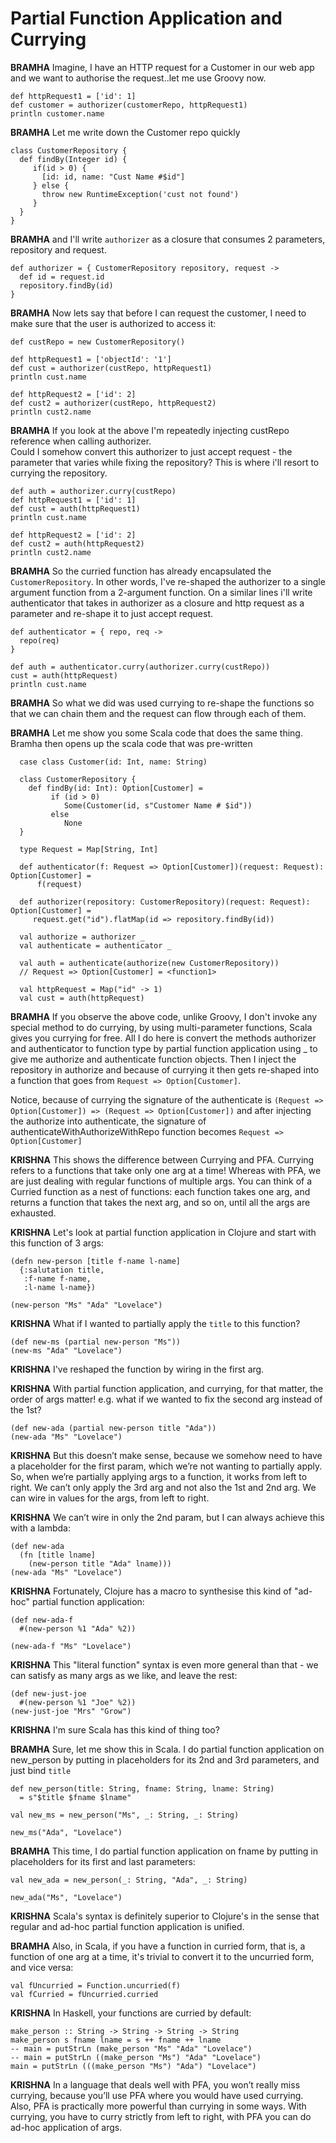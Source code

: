 # Partial Function Application and Currying

**BRAMHA** Imagine, I have an HTTP request for a Customer in our web app and we want to 
authorise the request..let me use Groovy now.

```
def httpRequest1 = ['id': 1]
def customer = authorizer(customerRepo, httpRequest1)
println customer.name 
```

**BRAMHA** Let me write down the Customer repo quickly

```
class CustomerRepository {
  def findBy(Integer id) {
     if(id > 0) {
       [id: id, name: "Cust Name #$id"]
     } else {
       throw new RuntimeException('cust not found')
     }
  }
}
```

**BRAMHA** and I'll write `authorizer` as a closure that consumes 2 parameters, 
repository and request. 

```
def authorizer = { CustomerRepository repository, request ->
  def id = request.id
  repository.findBy(id)
}
```

**BRAMHA** Now lets say that before I can request the customer, I need to make sure that the user is authorized to access it:

```
def custRepo = new CustomerRepository()

def httpRequest1 = ['objectId': '1']
def cust = authorizer(custRepo, httpRequest1)
println cust.name 
 
def httpRequest2 = ['id': 2]
def cust2 = authorizer(custRepo, httpRequest2) 
println cust2.name
```

**BRAMHA** 
If you look at the above I'm repeatedly injecting custRepo reference when calling authorizer.  
Could I somehow convert this authorizer to just accept request - the parameter that varies 
while fixing the repository? This is where i'll resort to currying the repository.

~~~
def auth = authorizer.curry(custRepo)
def httpRequest1 = ['id': 1]
def cust = auth(httpRequest1)
println cust.name

def httpRequest2 = ['id': 2]
def cust2 = auth(httpRequest2)
println cust2.name
~~~

**BRAMHA** So the curried function has already encapsulated the `CustomerRepository`. In 
other words, I've re-shaped the authorizer to a single argument function from a 2-argument
function.  On a similar lines i'll write authenticator that takes in authorizer
as a closure and http request as a parameter and re-shape it to just accept request.

~~~
def authenticator = { repo, req ->
  repo(req)
}

def auth = authenticator.curry(authorizer.curry(custRepo))
cust = auth(httpRequest)
println cust.name
~~~
**BRAMHA** So what we did was used currying to re-shape the functions so that
we can chain them and the request can flow through each of them.

**BRAMHA**  Let me show you some Scala code that does the same thing. 
Bramha then opens up the scala code that was pre-written

~~~
  case class Customer(id: Int, name: String)
  
  class CustomerRepository {
    def findBy(id: Int): Option[Customer] =
    	 if (id > 0)
    	    Some(Customer(id, s"Customer Name # $id"))
    	 else
    	    None
  }
  
  type Request = Map[String, Int]
  
  def authenticator(f: Request => Option[Customer])(request: Request): Option[Customer] = 
      f(request)
  
  def authorizer(repository: CustomerRepository)(request: Request): Option[Customer] =
     request.get("id").flatMap(id => repository.findBy(id))

  val authorize = authorizer _    
  val authenticate = authenticator _ 

  val auth = authenticate(authorize(new CustomerRepository))
  // Request => Option[Customer] = <function1>
  
  val httpRequest = Map("id" -> 1) 
  val cust = auth(httpRequest)
~~~

**BRAMHA** If you observe the above code, unlike Groovy, I don't invoke any special method to do currying, by using multi-parameter functions, Scala gives you currying for free.  All I do here is convert the methods authorizer and authenticator to function type by partial function application using _ to give me authorize and authenticate function objects. Then I inject the repository in authorize and because of currying it then gets re-shaped into a function that goes from `Request => Option[Customer]`.  

Notice, because of currying the signature of the authenticate is `(Request => Option[Customer]) => (Request => Option[Customer])` and after injecting the authorize into authenticate, the signature of authenticateWithAuthorizeWithRepo function becomes `Request => Option[Customer]`

**KRISHNA** This shows the difference between Currying and PFA. Currying refers to a functions that take only one arg at a time! Whereas with PFA, we are just dealing with regular functions of multiple args. You can think of a Curried function as a nest of functions: each function takes one arg, and returns a function that takes the next arg, and so on, until all the args are exhausted.

**KRISHNA** Let's look at partial function application in Clojure and start with this function of 3 args:

```
(defn new-person [title f-name l-name]
  {:salutation title,
   :f-name f-name,
   :l-name l-name})

(new-person "Ms" "Ada" "Lovelace")
```

**KRISHNA** What if I wanted to partially apply the `title` to this function?

```
(def new-ms (partial new-person "Ms"))
(new-ms "Ada" "Lovelace")
```

**KRISHNA** I've reshaped the function by wiring in the first arg.  

**KRISHNA** With partial function application, and currying, for that matter, the order of args matter! e.g. what if we wanted to fix the second arg instead of the 1st?

~~~
(def new-ada (partial new-person title "Ada"))
(new-ada "Ms" "Lovelace")
~~~

**KRISHNA** But this doesn’t make sense, because we somehow need to have a placeholder for the first param, which we’re not wanting to partially apply.  So, when we’re partially applying args to a function, it works from left to right. We can’t only apply the 3rd arg and not also the 1st and 2nd arg. We can wire in values for the args, from left to right.

**KRISHNA** We can’t wire in only the 2nd param, but I can always achieve this with a lambda:

~~~
(def new-ada
  (fn [title lname]
    (new-person title "Ada" lname)))
(new-ada "Ms" "Lovelace")
~~~

**KRISHNA** Fortunately, Clojure has a macro to synthesise this kind of "ad-hoc" 
partial function application:

```
(def new-ada-f
  #(new-person %1 "Ada" %2))

(new-ada-f "Ms" "Lovelace")
```

**KRISHNA** This "literal function" syntax is even more general than that - we can satisfy 
as many args as we like, and leave the rest:

```
(def new-just-joe
  #(new-person %1 "Joe" %2))
(new-just-joe "Mrs" "Grow") 
```

**KRISHNA** I'm sure Scala has this kind of thing too?

**BRAMHA** Sure, let me show this in Scala. I do partial function application on 
new_person by putting in placeholders for its 2nd and 3rd parameters, and just bind
`title`

```
def new_person(title: String, fname: String, lname: String) 
  = s"$title $fname $lname"
  
val new_ms = new_person("Ms", _: String, _: String)  

new_ms("Ada", "Lovelace")
```
**BRAMHA** This time, I do partial function application on fname by putting in placeholders for its first and last parameters:

```
val new_ada = new_person(_: String, "Ada", _: String)

new_ada("Ms", "Lovelace")
```
**KRISHNA** Scala's syntax is definitely superior to Clojure's in the sense that regular and ad-hoc partial function application is unified.

**BRAMHA** Also, in Scala, if you have a function in curried form, that is, a function of one arg at a time, it's trivial to convert it to the uncurried form, and vice versa:

```
val fUncurried = Function.uncurried(f)
val fCurried = fUncurried.curried
```

**KRISHNA** In Haskell, your functions are curried by default:

```
make_person :: String -> String -> String -> String
make_person s fname lname = s ++ fname ++ lname
-- main = putStrLn (make_person "Ms" "Ada" "Lovelace")
-- main = putStrLn ((make_person "Ms") "Ada" "Lovelace")
main = putStrLn (((make_person "Ms") "Ada") "Lovelace")
```

**KRISHNA**  In a language that deals well with PFA, you won’t really miss currying, because you’ll use PFA where you would have used currying. Also, PFA is practically more powerful than currying in some ways. With currying, you have to curry strictly from left to right, 
with PFA you can do ad-hoc application of args.

